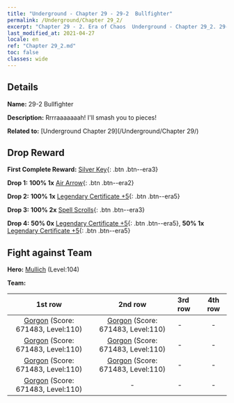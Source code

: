 ```yaml
---
title: "Underground - Chapter 29 - 29-2  Bullfighter"
permalink: /Underground/Chapter 29_2/
excerpt: "Chapter 29 - 2. Era of Chaos  Underground - Chapter 29_2. 29-2  Bullfighter"
last_modified_at: 2021-04-27
locale: en
ref: "Chapter 29_2.md"
toc: false
classes: wide
---
```


## Details

 **Name:** 29-2  Bullfighter

 **Description:**       Rrrraaaaaaah! I'll smash you to pieces!

 **Related to:** [Underground Chapter 29](/Underground/Chapter 29/)

## Drop Reward

 **First Complete Reward:** [Silver Key](/Items/con_693/){: .btn .btn--era3}

 **Drop 1:** **100% 1x** [Air Arrow](/Items/her_449/){: .btn .btn--era2}

 **Drop 2:** **100% 1x** [Legendary Certificate +5](/Items/mat_102/){: .btn .btn--era5}

 **Drop 3:** **100% 2x** [Spell Scrolls](/Items/con_694/){: .btn .btn--era3}

 **Drop 4:** **50% 0x** [Legendary Certificate +5](/Items/mat_102/){: .btn .btn--era5}, **50% 1x** [Legendary Certificate +5](/Items/mat_102/){: .btn .btn--era5}


## Fight against Team
 **Hero:** [Mullich](/heroes/Mullich/) (Level:104)

 **Team:**


  | 1st row | 2nd row | 3rd row | 4th row |
  |:----:|:----:|:----|:----:|
  | [Gorgon](/units/Gorgon/) (Score: 671483, Level:110)  | [Gorgon](/units/Gorgon/) (Score: 671483, Level:110)  | - | - |
  | [Gorgon](/units/Gorgon/) (Score: 671483, Level:110)  | [Gorgon](/units/Gorgon/) (Score: 671483, Level:110)  | - | - |
  | [Gorgon](/units/Gorgon/) (Score: 671483, Level:110)  | [Gorgon](/units/Gorgon/) (Score: 671483, Level:110)  | - | - |
  | [Gorgon](/units/Gorgon/) (Score: 671483, Level:110)  | - | - | - |


